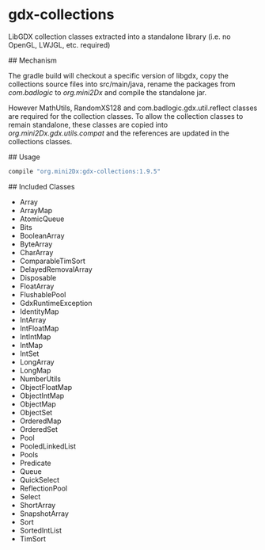 # gdx-collections
LibGDX collection classes extracted into a standalone library (i.e. no OpenGL, LWJGL, etc. required)

## Mechanism

The gradle build will checkout a specific version of libgdx, copy the collections source files into src/main/java, rename the packages from _com.badlogic_ to _org.mini2Dx_ and compile the standalone jar.

However MathUtils, RandomXS128 and com.badlogic.gdx.util.reflect classes are required for the collection classes. To allow the collection classes to remain standalone, these classes are copied into _org.mini2Dx.gdx.utils.compat_ and the references are updated in the collections classes.

## Usage

```gradle
compile "org.mini2Dx:gdx-collections:1.9.5"
```

## Included Classes

 * Array
 * ArrayMap
 * AtomicQueue
 * Bits
 * BooleanArray
 * ByteArray
 * CharArray
 * ComparableTimSort
 * DelayedRemovalArray
 * Disposable
 * FloatArray
 * FlushablePool
 * GdxRuntimeException
 * IdentityMap
 * IntArray
 * IntFloatMap
 * IntIntMap
 * IntMap
 * IntSet
 * LongArray
 * LongMap
 * NumberUtils
 * ObjectFloatMap
 * ObjectIntMap
 * ObjectMap
 * ObjectSet
 * OrderedMap
 * OrderedSet
 * Pool
 * PooledLinkedList
 * Pools
 * Predicate
 * Queue
 * QuickSelect
 * ReflectionPool
 * Select
 * ShortArray
 * SnapshotArray
 * Sort
 * SortedIntList
 * TimSort